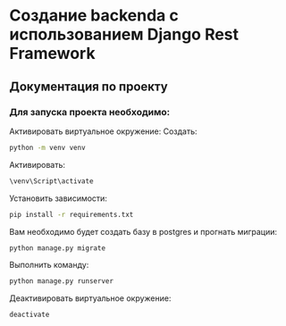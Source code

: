 # Создание backenda с использованием Django Rest Framework

## Документация по проекту
### Для запуска проекта необходимо:

Активировать виртуальное окружение:
Создать:

```bash
python -m venv venv
```

Активировать:

```bash
\venv\Script\activate
```

Установить зависимости:

```bash
pip install -r requirements.txt
```

Вам необходимо будет создать базу в postgres и прогнать миграции:

```bash
python manage.py migrate
```

Выполнить команду:

```bash
python manage.py runserver
```

Деактивировать виртуальное окружение:

```bash
deactivate
```